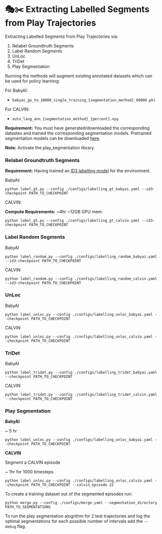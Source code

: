 # 🎭✂️ Extracting Labelled Segments from Play Trajectories


Extracting Labelled Segments from Play Trajectories via:

1. Relabel Groundtruth Segments
2. Label Random Segments
3. UnLoc
4. TriDet
5. Play Segmentation

Running the methods will augment existing annotated datasets which can be used for policy learning:

For BabyAI:

* `babyai_go_to_10000_single_training_{segmentation_method}_90000.pkl`

For CALVIN:

* `auto_lang_ann_{segmentation_method}_{percent}.npy`


**Requirement:** You must have generated/downloaded the corresponding datastes and trained the corresponding segmentation models. Pretrained segmentation models can be downloaded [here](/play_segmentation/segmentation_models/README.md).

**Note:** Activate the play_segmentation library.
### Relabel Groundtruth Segments

**Requirement:** Having trained an [ID3 labelling model]() for the environment.



BabyAI:

```
python label_gt.py --config ./configs/labelling_gt_babyai.yaml --id3-checkpoint PATH_TO_CHECKPOINT
```

CALVIN:

**Compute Requirements:** ~4hr ~12GB GPU mem.

```
python label_gt.py --config ./configs/labelling_gt_calvin.yaml --id3-checkpoint PATH_TO_CHECKPOINT
```

### Label Random Segments

BabyAI

```
python label_random.py --config ./configs/labelling_random_babyai.yaml --id3-checkpoint PATH_TO_CHECKPOINT
```

CALVIN

```
python label_random.py --config ./configs/labelling_random_calvin.yaml --id3-checkpoint PATH_TO_CHECKPOINT
```

### UnLoc

BabyAI

```
python label_unloc.py --config ./configs/labelling_unloc_babyai.yaml --checkpoint PATH_TO_CHECKPOINT
```
CALVIN

```
python label_unloc.py --config ./configs/labelling_unloc_calvin.yaml --checkpoint PATH_TO_CHECKPOINT
```


### TriDet

BabyAI

```
python label_tridet.py --config ./configs/labelling_tridet_babyai.yaml --checkpoint PATH_TO_CHECKPOINT
```
CALVIN

```
python label_tridet.py --config ./configs/labelling_tridet_calvin.yaml --checkpoint PATH_TO_CHECKPOINT
```


### Play Segmentation

**BabyAI**

~ 5 hr

```
python label_unloc.py --config ./configs/labelling_unloc_babyai.yaml --checkpoint PATH_TO_CHECKPOINT
```

**CALVIN**

Segment a CALVIN episode

~ 1hr for 1000 timesteps

```
python label_unloc.py --config ./configs/labelling_unloc_calvin.yaml --checkpoint PATH_TO_CHECKPOINT --calvin_episode 22
```

To create a training dataset out of the segmented episodes run:

```
python merge.py --config ./configs/merge.yaml --segmentation_directory PATH_TO_SEGMENTATIONS
```


To run the play segmentation alogrithm for 2 test trajectories and log the optimal segmentations for each possible number of intervals add the `--debug` flag.
